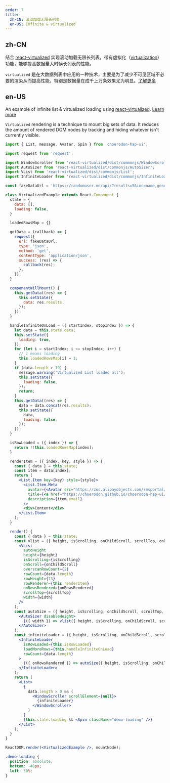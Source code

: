 ```yaml
---
order: 7
title:
  zh-CN: 滚动加载无限长列表
  en-US: Infinite & virtualized
---
```


## zh-CN

结合 [react-virtualized](https://github.com/bvaughn/react-virtualized) 实现滚动加载无限长列表，带有虚拟化（[virtualization](https://blog.jscrambler.com/optimizing-react-rendering-through-virtualization/)）功能，能够提高数据量大时候长列表的性能。

`virtualized` 是在大数据列表中应用的一种技术，主要是为了减少不可见区域不必要的渲染从而提高性能，特别是数据量在成千上万条效果尤为明显。[了解更多](https://blog.jscrambler.com/optimizing-react-rendering-through-virtualization/)

## en-US

An example of infinite list & virtualized loading using [react-virtualized](https://github.com/bvaughn/react-virtualized). [Learn more](https://blog.jscrambler.com/optimizing-react-rendering-through-virtualization/)

`Virtualized` rendering is a technique to mount big sets of data. It reduces the amount of rendered DOM nodes by tracking and hiding whatever isn't currently visible.

````jsx
import { List, message, Avatar, Spin } from 'choerodon-hap-ui';

import reqwest from 'reqwest';

import WindowScroller from 'react-virtualized/dist/commonjs/WindowScroller';
import AutoSizer from 'react-virtualized/dist/commonjs/AutoSizer';
import VList from 'react-virtualized/dist/commonjs/List';
import InfiniteLoader from 'react-virtualized/dist/commonjs/InfiniteLoader';

const fakeDataUrl = 'https://randomuser.me/api/?results=5&inc=name,gender,email,nat&noinfo';

class VirtualizedExample extends React.Component {
  state = {
    data: [],
    loading: false,
  }

  loadedRowsMap = {}

  getData = (callback) => {
    reqwest({
      url: fakeDataUrl,
      type: 'json',
      method: 'get',
      contentType: 'application/json',
      success: (res) => {
        callback(res);
      },
    });
  }

  componentWillMount() {
    this.getData((res) => {
      this.setState({
        data: res.results,
      });
    });
  }

  handleInfiniteOnLoad = ({ startIndex, stopIndex }) => {
    let data = this.state.data;
    this.setState({
      loading: true,
    });
    for (let i = startIndex; i <= stopIndex; i++) {
      // 1 means loading
      this.loadedRowsMap[i] = 1;
    }
    if (data.length > 19) {
      message.warning('Virtualized List loaded all');
      this.setState({
        loading: false,
      });
      return;
    }
    this.getData((res) => {
      data = data.concat(res.results);
      this.setState({
        data,
        loading: false,
      });
    });
  }

  isRowLoaded = ({ index }) => {
    return !!this.loadedRowsMap[index];
  }

  renderItem = ({ index, key, style }) => {
    const { data } = this.state;
    const item = data[index];
    return (
      <List.Item key={key} style={style}>
        <List.Item.Meta
          avatar={<Avatar src="https://zos.alipayobjects.com/rmsportal/ODTLcjxAfvqbxHnVXCYX.png" />}
          title={<a href="https://choerodon.github.io/choerodon-hap-ui/">{item.name.last}</a>}
          description={item.email}
        />
        <div>Content</div>
      </List.Item>
    );
  }

  render() {
    const { data } = this.state;
    const vlist = ({ height, isScrolling, onChildScroll, scrollTop, onRowsRendered, width }) => (
      <VList
        autoHeight
        height={height}
        isScrolling={isScrolling}
        onScroll={onChildScroll}
        overscanRowCount={2}
        rowCount={data.length}
        rowHeight={73}
        rowRenderer={this.renderItem}
        onRowsRendered={onRowsRendered}
        scrollTop={scrollTop}
        width={width}
      />
    );
    const autoSize = ({ height, isScrolling, onChildScroll, scrollTop, onRowsRendered }) => (
      <AutoSizer disableHeight>
        {({ width }) => vlist({ height, isScrolling, onChildScroll, scrollTop, onRowsRendered, width })}
      </AutoSizer>
    );
    const infiniteLoader = ({ height, isScrolling, onChildScroll, scrollTop }) => (
      <InfiniteLoader
        isRowLoaded={this.isRowLoaded}
        loadMoreRows={this.handleInfiniteOnLoad}
        rowCount={data.length}
      >
        {({ onRowsRendered }) => autoSize({ height, isScrolling, onChildScroll, scrollTop, onRowsRendered })}
      </InfiniteLoader>
    );
    return (
      <List>
        {
          data.length > 0 && (
            <WindowScroller scrollElement={null}>
              {infiniteLoader}
            </WindowScroller>
          )
        }
        {this.state.loading && <Spin className="demo-loading" />}
      </List>
    );
  }
}

ReactDOM.render(<VirtualizedExample />, mountNode);
````

````css
.demo-loading {
  position: absolute;
  bottom: -40px;
  left: 50%;
}
````
